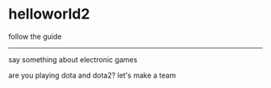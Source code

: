 helloworld2
===========

follow the guide

---
say something about electronic games

are you playing dota and dota2?
let's make a team
